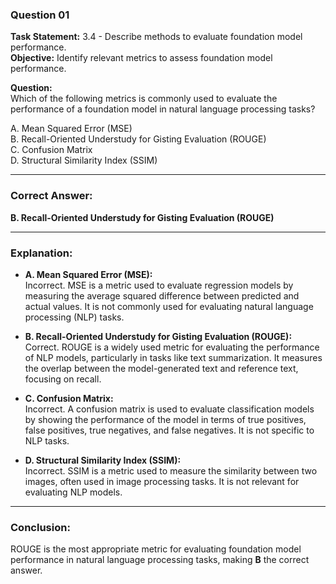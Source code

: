 ### **Question 01**  
**Task Statement:** 3.4 - Describe methods to evaluate foundation model performance.  
**Objective:** Identify relevant metrics to assess foundation model performance.  

**Question:**  
Which of the following metrics is commonly used to evaluate the performance of a foundation model in natural language processing tasks?  

A. Mean Squared Error (MSE)  
B. Recall-Oriented Understudy for Gisting Evaluation (ROUGE)  
C. Confusion Matrix  
D. Structural Similarity Index (SSIM)  

---

### **Correct Answer:**  
**B. Recall-Oriented Understudy for Gisting Evaluation (ROUGE)**  

---

### **Explanation:**  
- **A. Mean Squared Error (MSE):**  
  Incorrect. MSE is a metric used to evaluate regression models by measuring the average squared difference between predicted and actual values. It is not commonly used for evaluating natural language processing (NLP) tasks.  

- **B. Recall-Oriented Understudy for Gisting Evaluation (ROUGE):**  
  Correct. ROUGE is a widely used metric for evaluating the performance of NLP models, particularly in tasks like text summarization. It measures the overlap between the model-generated text and reference text, focusing on recall.  

- **C. Confusion Matrix:**  
  Incorrect. A confusion matrix is used to evaluate classification models by showing the performance of the model in terms of true positives, false positives, true negatives, and false negatives. It is not specific to NLP tasks.  

- **D. Structural Similarity Index (SSIM):**  
  Incorrect. SSIM is a metric used to measure the similarity between two images, often used in image processing tasks. It is not relevant for evaluating NLP models.  

---

### **Conclusion:**  
ROUGE is the most appropriate metric for evaluating foundation model performance in natural language processing tasks, making **B** the correct answer.